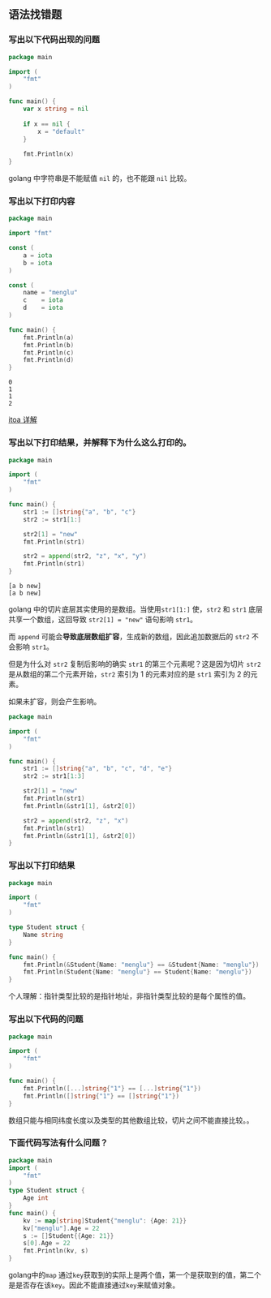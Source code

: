 ## 语法找错题

### 写出以下代码出现的问题

```go
package main

import (
	"fmt"
)

func main() {
	var x string = nil
	
	if x == nil {
		x = "default"
	}
	
	fmt.Println(x)
}
```

golang 中字符串是不能赋值 `nil` 的，也不能跟 `nil` 比较。

### 写出以下打印内容
   
```go
package main

import "fmt"

const (
	a = iota
	b = iota
)

const (
	name = "menglu"
	c    = iota
	d    = iota
)

func main() {
	fmt.Println(a)
	fmt.Println(b)
	fmt.Println(c)
	fmt.Println(d)
}
```

```
0
1
1
2
```

[itoa 详解](../../docs/grammar/iota.md)

### 写出以下打印结果，并解释下为什么这么打印的。
   
```go
package main

import (
	"fmt"
)

func main() {
	str1 := []string{"a", "b", "c"}
	str2 := str1[1:]

	str2[1] = "new"
	fmt.Println(str1)

	str2 = append(str2, "z", "x", "y")
	fmt.Println(str1)
}
```

```
[a b new]
[a b new]
```

golang 中的切片底层其实使用的是数组。当使用`str1[1:]` 使，`str2` 和 `str1` 底层共享一个数组，这回导致 `str2[1] = "new"` 语句影响 `str1`。

而 `append` 可能会**导致底层数组扩容**，生成新的数组，因此追加数据后的 `str2` 不会影响 `str1`。

但是为什么对 `str2` 复制后影响的确实 `str1` 的第三个元素呢？这是因为切片  `str2` 是从数组的第二个元素开始，`str2` 索引为 1 的元素对应的是 `str1` 索引为 2 的元素。

如果未扩容，则会产生影响。

```go
package main

import (
	"fmt"
)

func main() {
	str1 := []string{"a", "b", "c", "d", "e"}
	str2 := str1[1:3]

	str2[1] = "new"
	fmt.Println(str1)
	fmt.Println(&str1[1], &str2[0])

	str2 = append(str2, "z", "x")
	fmt.Println(str1)
	fmt.Println(&str1[1], &str2[0])
}
```

### 写出以下打印结果
   
```go
package main

import (
    "fmt"
)

type Student struct {
    Name string
}

func main() {
    fmt.Println(&Student{Name: "menglu"} == &Student{Name: "menglu"})
    fmt.Println(Student{Name: "menglu"} == Student{Name: "menglu"})
}
```

个人理解：指针类型比较的是指针地址，非指针类型比较的是每个属性的值。

### 写出以下代码的问题

```go
package main

import (
    "fmt"
)

func main() {
    fmt.Println([...]string{"1"} == [...]string{"1"})
    fmt.Println([]string{"1"} == []string{"1"})
}
```

数组只能与相同纬度长度以及类型的其他数组比较，切片之间不能直接比较。。

### 下面代码写法有什么问题？

```go
package main
import (
    "fmt"
)
type Student struct {
    Age int
}
func main() {
    kv := map[string]Student{"menglu": {Age: 21}}
    kv["menglu"].Age = 22
    s := []Student{{Age: 21}}
    s[0].Age = 22
    fmt.Println(kv, s)
}
```

golang中的`map` 通过`key`获取到的实际上是两个值，第一个是获取到的值，第二个是是否存在该`key`。因此不能直接通过`key`来赋值对象。
